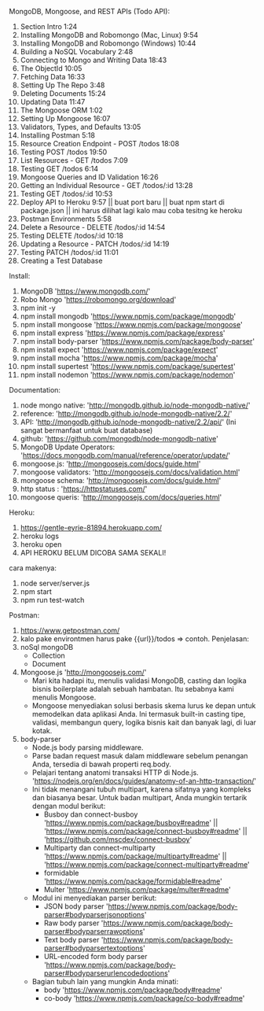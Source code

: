  MongoDB, Mongoose, and REST APIs (Todo API):

1. Section Intro 1:24
2. Installing MongoDB and Robomongo (Mac, Linux) 9:54
3. Installing MongoDB and Robomongo (Windows) 10:44
4. Building a NoSQL Vocabulary 2:48
5. Connecting to Mongo and Writing Data 18:43
6. The ObjectId 10:05
7. Fetching Data 16:33
8. Setting Up The Repo 3:48
9. Deleting Documents 15:24
10. Updating Data 11:47
11. The Mongoose ORM 1:02
12. Setting Up Mongoose 16:07
13. Validators, Types, and Defaults 13:05
14. Installing Postman 5:18
15. Resource Creation Endpoint - POST /todos 18:08
16. Testing POST /todos 19:50
17. List Resources - GET /todos 7:09
18. Testing GET /todos 6:14
19. Mongoose Queries and ID Validation 16:26
20. Getting an Individual Resource - GET /todos/:id 13:28
21. Testing GET /todos/:id 10:53
22. Deploy API to Heroku 9:57 || buat port baru || buat npm start di package.json || ini harus dilihat lagi kalo mau coba tesitng ke heroku
23. Postman Environments 5:58
24. Delete a Resource - DELETE /todos/:id 14:54
25. Testing DELETE /todos/:id 10:18
26. Updating a Resource - PATCH /todos/:id 14:19
27. Testing PATCH /todos/:id 11:01
28. Creating a Test Database 

Install:
1. MongoDB 'https://www.mongodb.com/'
2. Robo Mongo 'https://robomongo.org/download'
3. npm init -y
4. npm install mongodb 'https://www.npmjs.com/package/mongodb'
5. npm install mongoose 'https://www.npmjs.com/package/mongoose'
6. npm install express 'https://www.npmjs.com/package/express'
7. npm install body-parser 'https://www.npmjs.com/package/body-parser'
8. npm install expect 'https://www.npmjs.com/package/expect'
9. npm install mocha 'https://www.npmjs.com/package/mocha'
10. npm install supertest 'https://www.npmjs.com/package/supertest'
11. npm install nodemon 'https://www.npmjs.com/package/nodemon'


Documentation: 
1. node mongo native: 'http://mongodb.github.io/node-mongodb-native/'
2. reference: 'http://mongodb.github.io/node-mongodb-native/2.2/'
3. API: 'http://mongodb.github.io/node-mongodb-native/2.2/api/' (Ini sangat bermanfaat untuk buat database)
4. github: 'https://github.com/mongodb/node-mongodb-native'
5. MongoDB Update Operators: 'https://docs.mongodb.com/manual/reference/operator/update/'
6. mongoose.js: 'http://mongoosejs.com/docs/guide.html'
7. mongoose validators: 'http://mongoosejs.com/docs/validation.html'
8. mongoose schema: 'http://mongoosejs.com/docs/guide.html'
9. http status : 'https://httpstatuses.com/'
10. mongoose queris: 'http://mongoosejs.com/docs/queries.html'

Heroku:
1. https://gentle-eyrie-81894.herokuapp.com/
2. heroku logs
3. heroku open
4. API HEROKU BELUM DICOBA SAMA SEKALI!

cara makenya:
1. node server/server.js
2. npm start
3. npm run test-watch

Postman: 
1. https://www.getpostman.com/
2. kalo pake environtmen harus pake {{url}}/todos => contoh.
Penjelasan:
1. noSql mongoDB
    - Collection
    - Document
2. Mongoose.js 'http://mongoosejs.com/'
    - Mari kita hadapi itu, menulis validasi MongoDB, casting dan logika bisnis boilerplate adalah sebuah hambatan. Itu sebabnya kami menulis Mongoose.
    - Mongoose menyediakan solusi berbasis skema lurus ke depan untuk memodelkan data aplikasi Anda. Ini termasuk built-in casting tipe, validasi, membangun query, logika bisnis kait dan banyak lagi, di luar kotak.
3. body-parser
    - Node.js body parsing middleware.
    - Parse badan request masuk dalam middleware sebelum penangan Anda, tersedia di bawah properti req.body.
    - Pelajari tentang anatomi transaksi HTTP di Node.js. 'https://nodejs.org/en/docs/guides/anatomy-of-an-http-transaction/'
    - Ini tidak menangani tubuh multipart, karena sifatnya yang kompleks dan biasanya besar. Untuk badan multipart, Anda mungkin tertarik dengan modul berikut:
        - Busboy dan connect-busboy 'https://www.npmjs.com/package/busboy#readme' || 'https://www.npmjs.com/package/connect-busboy#readme' || 'https://github.com/mscdex/connect-busboy'
        - Multiparty dan connect-multiparty 'https://www.npmjs.com/package/multiparty#readme' || 'https://www.npmjs.com/package/connect-multiparty#readme'
        - formidable 'https://www.npmjs.com/package/formidable#readme' 
        - Multer 'https://www.npmjs.com/package/multer#readme'
    - Modul ini menyediakan parser berikut:
        - JSON body parser 'https://www.npmjs.com/package/body-parser#bodyparserjsonoptions'
        - Raw body parser 'https://www.npmjs.com/package/body-parser#bodyparserrawoptions'
        - Text body parser 'https://www.npmjs.com/package/body-parser#bodyparsertextoptions'
        - URL-encoded form body parser 'https://www.npmjs.com/package/body-parser#bodyparserurlencodedoptions'
    - Bagian tubuh lain yang mungkin Anda minati:
        - body 'https://www.npmjs.com/package/body#readme'
        - co-body 'https://www.npmjs.com/package/co-body#readme'


